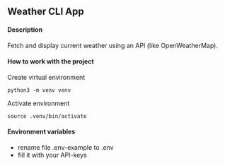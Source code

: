 Weather CLI App
---
#### Description
Fetch and display current weather using an API (like OpenWeatherMap).


#### How to work with the project
Create virtual environment

```commandline
python3 -m venv venv

```
Activate environment

```commandline
source .venv/bin/activate
```

#### Environment variables
- rename file .env-example to .env
- fill it with your API-keys
